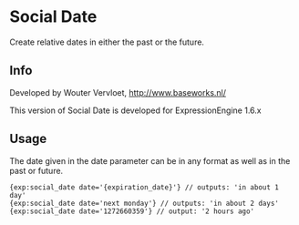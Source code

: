 # Social Date

Create relative dates in either the past or the future.

## Info

Developed by Wouter Vervloet, http://www.baseworks.nl/

This version of Social Date is developed for ExpressionEngine 1.6.x

## Usage

The date given in the date parameter can be in any format as well as in the past or future.

    {exp:social_date date='{expiration_date}'} // outputs: 'in about 1 day'
    {exp:social_date date='next monday'} // outputs: 'in about 2 days'
    {exp:social_date date='1272660359'} // output: '2 hours ago'
    
